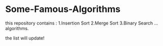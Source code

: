 # Some-Famous-Algorithms
this repository contains :
1.Insertion Sort
2.Merge Sort
3.Binary Search
...
algorithms.

the list will update!
